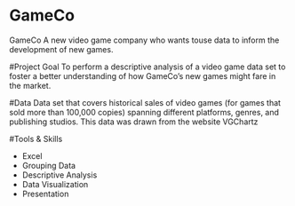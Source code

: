 # GameCo
GameCo
A new video game company who wants touse data to inform the development of new games.

#Project Goal
To perform a descriptive analysis of a video game data set to foster a better understanding of how GameCo’s new games might fare in the market.

#Data
Data set that covers historical sales of video games (for games that sold more than 100,000 copies) spanning different platforms, genres, and publishing studios. This data was drawn from the website VGChartz

#Tools & Skills
- Excel
- Grouping Data
- Descriptive Analysis
- Data Visualization
- Presentation
